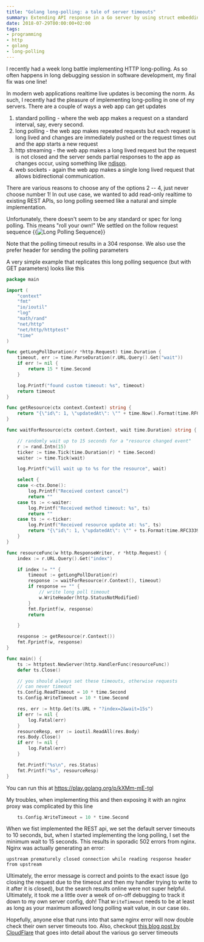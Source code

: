 ```yaml
---
title: "Golang long-polling: a tale of server timeouts"
summary: Extending API response in a Go server by using struct embedding
date: 2018-07-29T00:00:00+02:00
tags:
- programming
- http
- golang
- long-polling
---
```


I recently had a week long battle implementing HTTP long-polling. As so often
happens in long debugging session in software development, my final fix was
one line!

<!--more-->

In modern web applications realtime live updates is becoming the norm. As such, I
recently had the pleasure of implementing long-polling in one of my servers.
There are a couple of ways a web app can get updates

1.  standard polling - where the web app makes a request on a standard interval,
    say, every second.
2.  long polling - the web app makes repeated requests but each request is long
    lived and changes are immediately pushed or the request times out and the app
    starts a new request
3.  http streaming - the web app makes a long lived request but the request is
    not closed and the server sends partial responses to the app as changes
    occur, using something like [ndjson](http://ndjson.org/).
4.  web sockets - again the web app makes a single long lived request that
    allows bidirectional communication.

There are various reasons to choose any of the options 2 -- 4, just never
choose number 1! In out use case, we wanted to add read-only realtime to existing REST
APIs, so long polling seemed like a natural and simple implementation.

Unfortunately, there doesn't seem to be any standard or spec for long polling. This means "roll your own!"
We settled on the follow request sequence
{{<image src="longpolling.jpg" title="Long Polling Sequence">}}

Note that the polling timeout results in a 304 response. We also use the prefer header for sending
the polling parameters

A very simple example that replicates this long polling sequence (but with GET parameters) looks like
this

```go
package main

import (
	"context"
	"fmt"
	"io/ioutil"
	"log"
	"math/rand"
	"net/http"
	"net/http/httptest"
	"time"
)

func getLongPollDuration(r *http.Request) time.Duration {
	timeout, err := time.ParseDuration(r.URL.Query().Get("wait"))
	if err != nil {
		return 15 * time.Second
	}

	log.Printf("found custom timeout: %s", timeout)
	return timeout
}

func getResource(ctx context.Context) string {
	return "{\"id\": 1, \"updatedAt\": \"" + time.Now().Format(time.RFC3339) + "\"}"
}

func waitForResource(ctx context.Context, wait time.Duration) string {

	// randomly wait up to 15 seconds for a "resource changed event"
	r := rand.Intn(15)
	ticker := time.Tick(time.Duration(r) * time.Second)
	waiter := time.Tick(wait)

	log.Printf("will wait up to %s for the resource", wait)

	select {
	case <-ctx.Done():
		log.Printf("Received context cancel")
		return ""
	case ts := <-waiter:
		log.Printf("Received method timeout: %s", ts)
		return ""
	case ts := <-ticker:
		log.Printf("Received resource update at: %s", ts)
		return "{\"id\": 1, \"updatedAt\": \"" + ts.Format(time.RFC3339) + "\"}"
	}
}

func resourceFunc(w http.ResponseWriter, r *http.Request) {
	index := r.URL.Query().Get("index")

	if index != "" {
		timeout := getLongPollDuration(r)
		response := waitForResource(r.Context(), timeout)
		if response == "" {
			// write long poll timeout
			w.WriteHeader(http.StatusNotModified)
		}
		fmt.Fprintf(w, response)
		return

	}

	response := getResource(r.Context())
	fmt.Fprintf(w, response)
}

func main() {
	ts := httptest.NewServer(http.HandlerFunc(resourceFunc))
	defer ts.Close()

	// you should always set these timeouts, otherwise requests
	// can never timeout
	ts.Config.ReadTimeout = 10 * time.Second
	ts.Config.WriteTimeout = 10 * time.Second

	res, err := http.Get(ts.URL + "?index=2&wait=15s")
	if err != nil {
		log.Fatal(err)
	}
	resourceResp, err := ioutil.ReadAll(res.Body)
	res.Body.Close()
	if err != nil {
		log.Fatal(err)
	}

	fmt.Printf("%s\n", res.Status)
	fmt.Printf("%s", resourceResp)
}
```

You can run this at https://play.golang.org/p/kXMm-mE-tgl

My troubles, when implementing this and then exposing it with an nginx proxy
was complicated by this line

```go
	ts.Config.WriteTimeout = 10 * time.Second
```

When we fist implemented the REST api, we set the default server timeouts to
10 seconds, but, when I started implementing the long polling, I set the
minimum wait to 15 seconds. This results in sporadic 502 errors from nginx.
Nginx was actually generating an error:

```
upstream prematurely closed connection while reading response header from upstream
```

Ultimately, the error message is correct and points to the exact issue (go
closing the request due to the timeout and then my handler trying to write to
it after it is closed), but the search results online were not super helpful.
Ultimately, it took me a little over a week of on-off debugging to track it
down to my own server config, doh! That `WriteTimeout` needs to be at least as
long as your maximum allowed long polling wait value, in our case `60s`.

Hopefully, anyone else that runs into that same nginx error will now double
check their own server timeouts too. Also, checkout [this blog post by CloudFlare](https://blog.cloudflare.com/the-complete-guide-to-golang-net-http-timeouts/)
that goes into detail about the various go server timeouts
